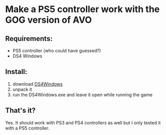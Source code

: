 # Make a PS5 controller work with the GOG version of AVO

## Requirements:
- PS5 controller (who could have guessed?)
- DS4 Windows

## Install:

1. download [DS4Windows](https://github.com/Ryochan7/DS4Windows/releases)
2. unpack it
3. run the DS4Windows.exe and leave it open while running the game

## That's it?

Yes. It should work with PS3 and PS4 controllers as well but I only tested it with a PS5 controller.